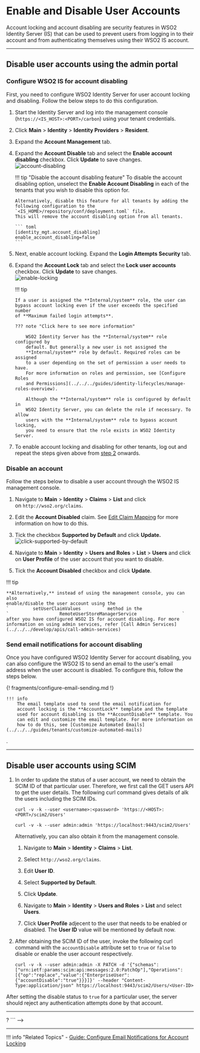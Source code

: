 # Enable and Disable User Accounts

Account locking and account disabling are security features in WSO2 Identity Server (IS) that can be used to prevent users from logging in to their account and from authenticating themselves using their WSO2 IS account.

----

## Disable user accounts using the admin portal

### Configure WSO2 IS for account disabling

First, you need to configure WSO2 Identity Server for user account
locking and disabling. Follow the below steps to do this configuration.

1.  Start the Identity Server and log into the management console (`https://<IS_HOST>:<PORT>/carbon`) using
    your tenant credentials.
2.  <a name = "accountdisabling"></a> Click **Main** > **Identity** > **Identity Providers** > **Resident**.
3.  Expand the **Account Management** tab.
4.  Expand the **Account Disable** tab and select the **Enable account disabling** checkbox. Click **Update** to save changes.  
	![account-disabling](/assets/img/guides/account-disabling.png) 
    
    !!! tip "Disable the account disabling feature"
        To disable the account disabling option, unselect the **Enable
        Account Disabling** in each of the tenants that you wish to disable
        this option for.
    
        Alternatively, disable this feature for all tenants by adding the
        following configuration to the `<IS_HOME>/repository/conf/deployment.toml` file.
        This will remove the account disabling option from all tenants.

        ``` toml 
        [identity_mgt.account_disabling]
        enable_account_disabling=false
        ```
5.  Next, enable account locking. Expand the **Login Attempts Security** tab.
6.  Expand the **Account Lock** tab and select the **Lock user accounts** checkbox. Click **Update** to save changes.  
    ![enable-locking](/assets/img/guides/enable-locking.png) 

    !!! tip
    
        If a user is assigned the **Internal/system** role, the user can
        bypass account locking even if the user exceeds the specified number
        of **Maximum failed login attempts**.
    
        ??? note "Click here to see more information"
    
            WSO2 Identity Server has the **Internal/system** role configured by
            default. But generally a new user is not assigned the
            **Internal/system** role by default. Required roles can be assigned
            to a user depending on the set of permission a user needs to have.
            For more information on roles and permission, see [Configure Roles
            and Permissions](../../../guides/identity-lifecycles/manage-roles-overview).
    
            Although the **Internal/system** role is configured by default in
            WSO2 Identity Server, you can delete the role if necessary. To allow
            users with the **Internal/system** role to bypass account locking,
            you need to ensure that the role exists in WSO2 Identity Server.
    
7.  To enable account locking and disabling for other tenants, log out
    and repeat the steps given above from [step
    2](#accountdisabling) onwards.


### Disable an account

Follow the steps below to disable a user account through the WSO2 IS
management console.

1.  Navigate to **Main** > **Identity** > **Claims** > **List** and click on `http://wso2.org/claims`.

2.  Edit the **Account Disabled** claim. See [Edit Claim
    Mapping](../../../guides/dialects/edit-claim-mapping/) for more information on how to do
    this.

3.  Tick the checkbox **Supported by Default** and click **Update.**  
    ![click-supported-by-default](/assets/img/guides/click-supported-by-default.png) 
4.  Navigate to **Main** > **Identity** > **Users and Roles** > **List** > **Users** and click on
    **User Profile** of the user account that you want to disable.
5.  Tick the **Account Disabled** checkbox and click **Update**.

!!! tip
    
    **Alternatively,** instead of using the management console, you can also
    enable/disable the user account using the
    `         setUserClaimValues        ` method in the
    `                   RemoteUserStoreManagerService                 `
    after you have configured WSO2 IS for account disabling. For more information on using admin services, refer [Call Admin Services](../../../develop/apis/call-admin-services)
    

### Send email notifications for account disabling

Once you have configured WSO2 Identity Server for account disabling, you
can also configure the WSO2 IS to send an email to the user's email
address when the user account is disabled. To configure this, follow the
steps below.  

{! fragments/configure-email-sending.md !}

    !!! info
        The email template used to send the email notification for
        account locking is the **AccountLock** template and the template
        used for account disabling is the **AccountDisable** template. You
        can edit and customize the email template. For more information on
        how to do this, see [Customize Automated Emails](../../../guides/tenants/customize-automated-mails)
.

---

## Disable user accounts using SCIM

1.	In order to update the status of a user account, we need to obtain the SCIM ID of that particular user. Therefore, we first call the GET users API to get the user details. The following curl command gives details of alk the users including the SCIM IDs. 

	``` curl tab="Request"
	curl -v -k --user <username>:<password> 'https://<HOST>:<PORT>/scim2/Users'
	```

	``` curl tab="Sample"
	curl -v -k --user admin:admin 'https://localhost:9443/scim2/Users'
	```

	Alternatively, you can also obtain it from the management console. 

	1.	Navigate to **Main** > **Identity** > **Claims** > **List**. 

	2.	Select `http://wso2.org/claims`. 

	3.	Edit **User ID**. 

	4.	Select **Supported by Default**. 

	5.	Click **Update**. 

	6.	Navigate to **Main** > **Identity** > **Users and Roles** > **List** and select **Users**. 

	7.	Click **User Profile** adjecent to the user that needs to be enabled or disabled. The **User ID** value will be mentioned by default now. 

2.	After obtaining the SCIM ID of the user, invoke the following curl command with the `accountDisable` attribute set to `true` or `false` to disable or enable the user account respectively.

	```curl 
	curl -v -k --user admin:admin -X PATCH -d '{"schemas":["urn:ietf:params:scim:api:messages:2.0:PatchOp"],"Operations":[{"op":"replace","value":{"EnterpriseUser":{"accountDisable":"true"}}}]}' --header "Content-Type:application/json" https://localhost:9443/scim2/Users/<User-ID>
	```

After setting the disable status to `true` for a particular user, the server should reject any authentication attempts done by that account.

---

<!--## Disable user accounts using SOAP

!!! note 
    1.	To disable a user account using SOAP, the default event listener has to be enabled. Add the following property to the `<IS_HOME>/repository/conf/deployment.toml` file. 

		```toml
		[event.default_listener.identity_mgt]
		priority= 50
		enable= true
		```

    2.	Add the following property to he `<IS_HOME>/repository/conf/deployment.toml` file to enable this feature. 

		```toml
		[identity_mgt.account_disabling]
		enable_account_disabling=true
		```

An administrative user (with the permission level, `/permission/admin/configure/security/usermgt/users` ) can disabled a user account using the `RemoteUserStoreManagerService`. You can use the `setUserClaimValues` operation to achieve this. The following request is a sample SOAP request that can be sent to the `RemoteUserStoreManagerService` to disable a user account.

```curl 
<soapenv:Envelope xmlns:soapenv="http://schemas.xmlsoap.org/soap/envelope/" xmlns:ser="http://services.mgt.identity.carbon.wso2.org">
   <soapenv:Header/>
   <soapenv:Body>
      <ser:disableUserAccount>
         <!--Optional:-->
<!--         <ser:userName>cameron</ser:userName>
         <!--Optional:-->
<!--        <ser:notificationType>?</ser:notificationType>
      </ser:disableUserAccount>
   </soapenv:Body>
</soapenv:Envelope>
```


## Enable user accounts using SOAP

Similarly, you can use the `setUserClaimValues` operation, `RemoteUserStoreManagerService` AdminService to enable a diabled user account. The following request is a sample SOAP request that can be sent to the `RemoteUserStoreManagerService` to enable a user account.

```curl
<soapenv:Envelope xmlns:soapenv="http://schemas.xmlsoap.org/soap/envelope/" xmlns:ser="http://services.mgt.identity.carbon.wso2.org">
   <soapenv:Header/>
   <soapenv:Body>
      <ser:enableUserAccount>
         <!--Optional:-->
<!--         <ser:userName>cameron</ser:userName>
         <!--Optional:-->
<!-->         <ser:notificationType>?</ser:notificationType>
      </ser:disableUserAccount>
   </soapenv:Body>
</soapenv:Envelope>
```
-->

----

!!! info "Related Topics"
	- [Guide: Configure Email Notifications for Account Locking](../../../guides/tenants/email-account-locking/)

